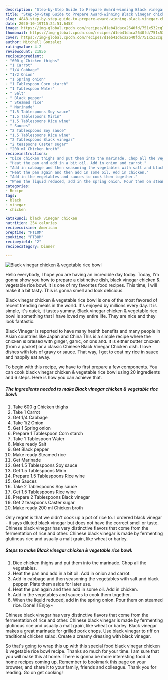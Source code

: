 ```yaml
---
description: "Step-by-Step Guide to Prepare Award-winning Black vinegar chicken &amp;amp; vegetable rice bowl"
title: "Step-by-Step Guide to Prepare Award-winning Black vinegar chicken &amp;amp; vegetable rice bowl"
slug: 4848-step-by-step-guide-to-prepare-award-winning-black-vinegar-chicken-and-amp-vegetable-rice-bowl
date: 2020-10-19T15:24:51.645Z
image: https://img-global.cpcdn.com/recipes/d1eb41daca2640fd/751x532cq70/black-vinegar-chicken-vegetable-rice-bowl-recipe-main-photo.jpg
thumbnail: https://img-global.cpcdn.com/recipes/d1eb41daca2640fd/751x532cq70/black-vinegar-chicken-vegetable-rice-bowl-recipe-main-photo.jpg
cover: https://img-global.cpcdn.com/recipes/d1eb41daca2640fd/751x532cq70/black-vinegar-chicken-vegetable-rice-bowl-recipe-main-photo.jpg
author: Mitchell Gonzalez
ratingvalue: 4.2
reviewcount: 21856
recipeingredient:
- "600 g Chicken thighs"
- "1 Carrot"
- "1/4 Cabbage"
- "1/2 Onion"
- "1 Spring onion"
- "1 Tablespoon Corn starch"
- "1 Tablespoon Water"
- " Salt"
- " Black pepper"
- " Steamed rice"
- " Marinade"
- "1.5 Tablespoons Soy sauce"
- "1.5 Tablespoons Mirin"
- "1.5 Tablespoons Rice wine"
- " Sauces"
- "2 Tablespoons Soy sauce"
- "1.5 Tablespoons Rice wine"
- "2 Tablespoons Black vinegar"
- "2 teaspoons Caster sugar"
- "200 ml Chicken broth"
recipeinstructions:
- "Dice chicken thighs and put them into the marinade. Chop all the vegetables."
- "Heat the pan and add in a bit oil. Add in onion and carrot."
- "Add in cabbage and then seasoning the vegetables with salt and black pepper. Plate them aside for later use."
- "Heat the pan again and then add in some oil. Add in chicken."
- "Add in the vegetables and sauces to cook them together."
- "When the liquid reduced, add in the spring onion. Pour them on steamed rice. Done!!! Enjoy~"
categories:
- Recipe
tags:
- black
- vinegar
- chicken

katakunci: black vinegar chicken 
nutrition: 254 calories
recipecuisine: American
preptime: "PT10M"
cooktime: "PT38M"
recipeyield: "2"
recipecategory: Dinner

---
```



![Black vinegar chicken &amp; vegetable rice bowl](https://img-global.cpcdn.com/recipes/d1eb41daca2640fd/751x532cq70/black-vinegar-chicken-vegetable-rice-bowl-recipe-main-photo.jpg)

Hello everybody, I hope you are having an incredible day today. Today, I'm gonna show you how to prepare a distinctive dish, black vinegar chicken &amp; vegetable rice bowl. It is one of my favorites food recipes. This time, I will make it a bit tasty. This is gonna smell and look delicious.

Black vinegar chicken &amp; vegetable rice bowl is one of the most favored of recent trending meals in the world. It's enjoyed by millions every day. It is simple, it's quick, it tastes yummy. Black vinegar chicken &amp; vegetable rice bowl is something that I have loved my entire life. They are nice and they look fantastic.

Black Vinegar is reported to have many health benefits and many people in Asian countries like Japan and China This is a simple recipe where the chicken is braised with ginger, garlic, onions and. It is either butter chicken (from a packet) or a classic Chinese Black Vinegar Chicken dish. I love dishes with lots of gravy or sauce. That way, I get to coat my rice in sauce and happily eat away.


To begin with this recipe, we have to first prepare a few components. You can cook black vinegar chicken &amp; vegetable rice bowl using 20 ingredients and 6 steps. Here is how you can achieve that.

<!--inarticleads1-->

##### The ingredients needed to make Black vinegar chicken &amp; vegetable rice bowl:

1. Take 600 g Chicken thighs
1. Take 1 Carrot
1. Get 1/4 Cabbage
1. Take 1/2 Onion
1. Get 1 Spring onion
1. Prepare 1 Tablespoon Corn starch
1. Take 1 Tablespoon Water
1. Make ready  Salt
1. Get  Black pepper
1. Make ready  Steamed rice
1. Get  Marinade
1. Get 1.5 Tablespoons Soy sauce
1. Get 1.5 Tablespoons Mirin
1. Prepare 1.5 Tablespoons Rice wine
1. Get  Sauces
1. Take 2 Tablespoons Soy sauce
1. Get 1.5 Tablespoons Rice wine
1. Prepare 2 Tablespoons Black vinegar
1. Get 2 teaspoons Caster sugar
1. Make ready 200 ml Chicken broth


Only regret is that we didn&#39;t cook up a pot of rice to. I ordered black vinegar - it says diluted black vinegar but does not have the correct smell or taste. Chinese black vinegar has very distinctive flavors that come from the fermentation of rice and other. Chinese black vinegar is made by fermenting glutinous rice and usually a malt grain, like wheat or barley. 

<!--inarticleads2-->

##### Steps to make Black vinegar chicken &amp; vegetable rice bowl:

1. Dice chicken thighs and put them into the marinade. Chop all the vegetables.
1. Heat the pan and add in a bit oil. Add in onion and carrot.
1. Add in cabbage and then seasoning the vegetables with salt and black pepper. Plate them aside for later use.
1. Heat the pan again and then add in some oil. Add in chicken.
1. Add in the vegetables and sauces to cook them together.
1. When the liquid reduced, add in the spring onion. Pour them on steamed rice. Done!!! Enjoy~


Chinese black vinegar has very distinctive flavors that come from the fermentation of rice and other. Chinese black vinegar is made by fermenting glutinous rice and usually a malt grain, like wheat or barley. Black vinegar makes a great marinade for grilled pork chops. Use black vinegar to riff on traditional chicken salad. Create a creamy dressing with black vinegar. 

So that's going to wrap this up with this special food black vinegar chicken &amp; vegetable rice bowl recipe. Thanks so much for your time. I am sure that you will make this at home. There is gonna be more interesting food at home recipes coming up. Remember to bookmark this page on your browser, and share it to your family, friends and colleague. Thank you for reading. Go on get cooking!
